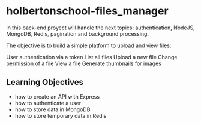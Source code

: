 # holbertonschool-files_manager
in this back-end proyect will handle the next topics: authentication, NodeJS, MongoDB, Redis, pagination and background processing.

The objective is to build a simple platform to upload and view files:

User authentication via a token
List all files
Upload a new file
Change permission of a file
View a file
Generate thumbnails for images

## Learning Objectives
- how to create an API with Express
- how to authenticate a user
- how to store data in MongoDB
- how to store temporary data in Redis